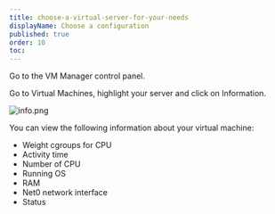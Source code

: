 ```yaml
---
title: choose-a-virtual-server-for-your-needs
displayName: Choose a configuration
published: true
order: 10
toc:
---
```

Go to the VM Manager control panel.

Go to Virtual Machines, highlight your server and click on Information.

<img src="https://support.gcore.com/hc/article_attachments/360000761998/info.png" alt="info.png">

You can view the following information about your virtual machine:

*   Weight cgroups for CPU
*   Activity time
*   Number of CPU
*   Running OS
*   RAM
*   Net0 network interface
*   Status